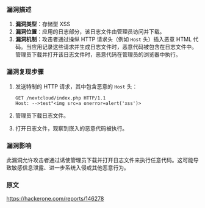 ### 漏洞描述

1.  **漏洞类型**：存储型 XSS
2.  **漏洞位置**：应用的日志部分，该日志文件由管理员访问并下载。
3.  **漏洞机制**：攻击者通过操纵 HTTP 请求头（例如 `Host` 头）插入恶意 HTML 代码。当应用记录这些请求并生成日志文件时，恶意代码被包含在日志文件中。管理员下载并打开该日志文件时，恶意代码在管理员的浏览器中执行。

### 漏洞复现步骤

1.  发送特制的 HTTP 请求，其中包含恶意的 `Host` 头：
    
    ```http
    GET /nextcloud/index.php HTTP/1.1
    Host: -->test"<img src=a onerror=alert('xss')>
    ```
    
2.  管理员下载日志文件。
3.  打开日志文件，观察到嵌入的恶意代码被执行。

### 漏洞影响

此漏洞允许攻击者通过诱使管理员下载并打开日志文件来执行任意代码。这可能导致敏感信息泄露、进一步系统入侵或其他恶意行为。

### 原文
https://hackerone.com/reports/146278
